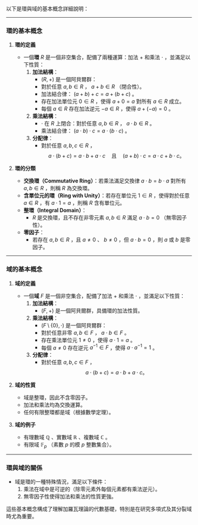 以下是環與域的基本概念詳細說明：

---

### **環的基本概念**

1. **環的定義**  
   - 一個**環**  $R$  是一個非空集合，配備了兩種運算：加法  $+$  和乘法  $\cdot$ ，並滿足以下性質：
     1. **加法結構**：  
        -  $(R, +)$  是一個阿貝爾群：
          - 對於任意  $a, b \in R$ ， $a + b \in R$ （閉合性）。
          - 加法結合律： $(a + b) + c = a + (b + c)$ 。
          - 存在加法單位元  $0 \in R$ ，使得  $a + 0 = a$  對所有  $a \in R$  成立。
          - 每個  $a \in R$  存在加法逆元  $-a \in R$ ，使得  $a + (-a) = 0$ 。
     2. **乘法結構**：  
        -  $\cdot$  在  $R$  上閉合：對於任意  $a, b \in R$ ， $a \cdot b \in R$ 。
        - 乘法結合律： $(a \cdot b) \cdot c = a \cdot (b \cdot c)$ 。
     3. **分配律**：  
        - 對於任意  $a, b, c \in R$ ，
          $$a \cdot (b + c) = a \cdot b + a \cdot c \quad \text{且} \quad (a + b) \cdot c = a \cdot c + b \cdot c。$$

2. **環的分類**  
   - **交換環（Commutative Ring）**：若乘法滿足交換律  $a \cdot b = b \cdot a$  對所有  $a, b \in R$ ，則稱  $R$  為交換環。
   - **含單位元的環（Ring with Unity）**：若存在單位元  $1 \in R$ ，使得對於任意  $a \in R$ ，有  $a \cdot 1 = a$ ，則稱  $R$  含有單位元。
   - **整環（Integral Domain）**：
     -  $R$  是交換環，且不存在非零元素  $a, b \in R$  滿足  $a \cdot b = 0$ （無零因子性）。
   - **零因子**：
     - 若存在  $a, b \in R$ ，且  $a \neq 0$ 、 $b \neq 0$ ，但  $a \cdot b = 0$ ，則  $a$  或  $b$  是零因子。

---

### **域的基本概念**

1. **域的定義**  
   - 一個**域**  $F$  是一個非空集合，配備了加法  $+$  和乘法  $\cdot$ ，並滿足以下性質：
     1. **加法結構**：  
        -  $(F, +)$  是一個阿貝爾群，具備環的加法性質。
     2. **乘法結構**：  
        -  $(F \setminus \{0\}, \cdot)$  是一個阿貝爾群：
          - 對於任意非零  $a, b \in F$ ， $a \cdot b \in F$ 。
          - 存在乘法單位元  $1 \neq 0$ ，使得  $a \cdot 1 = a$ 。
          - 每個  $a \neq 0$  存在逆元  $a^{-1} \in F$ ，使得  $a \cdot a^{-1} = 1$ 。
     3. **分配律**：  
        - 對於任意  $a, b, c \in F$ ，
          $$a \cdot (b + c) = a \cdot b + a \cdot c。$$

2. **域的性質**  
   - 域是整環，因此不含零因子。
   - 加法和乘法均為交換運算。
   - 任何有限整環都是域（根據數學定理）。

3. **域的例子**  
   - 有理數域  $\mathbb{Q}$ 、實數域  $\mathbb{R}$ 、複數域  $\mathbb{C}$ 。
   - 有限域  $\mathbb{F}_p$ （素數  $p$  的模  $p$  整數集合）。

---

### **環與域的關係**
- 域是環的一種特殊情況，滿足以下條件：
  1. 乘法在域中是可逆的（除零元素外每個元素都有乘法逆元）。
  2. 無零因子性使得加法和乘法的性質更強。

這些基本概念構成了理解加羅瓦理論的代數基礎，特別是在研究多項式及其分裂域時尤為重要。